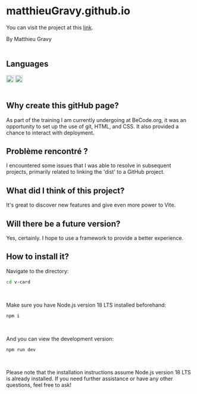 # matthieuGravy.github.io
You can visit the project at this [link](https://matthieugravy.github.io/).

By Matthieu Gravy
<br/>
<br/>
## Languages
<img height="20px" src="https://img.shields.io/badge/Sass-CC6699?style=for-the-badge&logo=sass&logoColor=white" alt="sass" title="sass"/> <img height="20px" src="https://img.shields.io/badge/HTML5-E34F26?style=for-the-badge&logo=html5&logoColor=white" alt="html" title="html"/>
<br/>
<br/>
## Why create this gitHub page?
As part of the training I am currently undergoing at BeCode.org, it was an opportunity to set up the use of git, HTML, and CSS. It also provided a chance to interact with deployment.

## Problème rencontré ? 
I encountered some issues that I was able to resolve in subsequent projects, primarily related to linking the 'dist' to a GitHub project. 

## What did I think of this project?
It's great to discover new features and give even more power to Vite.

## Will there be a future version?
Yes, certainly. I hope to use a framework to provide a better experience.

## How to install it? 
Navigate to the directory:
```sh
cd v-card
```

<br/>

Make sure you have Node.js version 18 LTS installed beforehand:
```sh
npm i
```
<br/>

And you can view the development version:
```sh
npm run dev
```
<br/>

Please note that the installation instructions assume Node.js version 18 LTS is already installed. If you need further assistance or have any other questions, feel free to ask!
<br/>
<br/>
